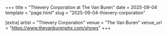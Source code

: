 +++
title = "Thievery Corporation at The Van Buren"
date = 2025-09-04
template = "page.html"
slug = "2025-09-04-thievery-corporation"

[extra]
artist = "Thievery Corporation"
venue = "The Van Buren"
venue_url = "https://www.thevanburenphx.com/shows"
+++
